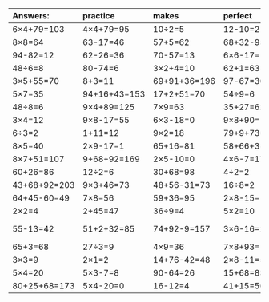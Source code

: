 | Answers: | practice | makes | perfect | ! |
| :--- | :--- | :--- | :--- | :--- |
| 6×4+79=103 | 4×4+79=95 | 10÷2=5 | 12-10=2 | 7×5=35 | 
| 8×8=64 | 63-17=46 | 57+5=62 | 68+32-95=5 | 89-6=83 | 
| 94-82=12 | 62-26=36 | 70-57=13 | 6×6-17=19 | 8×2-3=13 | 
| 48÷6=8 | 80-74=6 | 3×2+4=10 | 62+1=63 | 2×7=14 | 
| 3×5+55=70 | 8+3=11 | 69+91+36=196 | 97-67=30 | 25÷5=5 | 
| 5×7=35 | 94+16+43=153 | 17+2+51=70 | 54÷9=6 | 7×2=14 | 
| 48÷8=6 | 9×4+89=125 | 7×9=63 | 35+27=62 | 18÷3=6 | 
| 3×4=12 | 9×8-17=55 | 6×3-18=0 | 9×8+90=162 | 55-30=25 | 
| 6÷3=2 | 1+11=12 | 9×2=18 | 79+9+73=161 | 98-96=2 | 
| 8×5=40 | 2×9-17=1 | 65+16=81 | 58+66+3=127 | 34+64=98 | 
| 8×7+51=107 | 9+68+92=169 | 2×5-10=0 | 4×6-7=17 | 8+59=67 | 
| 60+26=86 | 12÷2=6 | 30+68=98 | 4÷2=2 | 15+24=39 | 
| 43+68+92=203 | 9×3+46=73 | 48+56-31=73 | 16÷8=2 | 5+46=51 | 
| 64+45-60=49 | 7×8=56 | 59+36=95 | 2×8-15=1 | 28÷4=7 | 
| 2×2=4 | 2+45=47 | 36÷9=4 | 5×2=10 | 3×2=6 | 
| 55-13=42 | 51+2+32=85 | 74+92-9=157 | 3×6-16=2 | 25+54-51=28 | 
| 65+3=68 | 27÷3=9 | 4×9=36 | 7×8+93=149 | 2×6-1=11 | 
| 3×3=9 | 2×1=2 | 14+76-42=48 | 2×8-11=5 | 49-49=0 | 
| 5×4=20 | 5×3-7=8 | 90-64=26 | 15+68=83 | 4×3=12 | 
| 80+25+68=173 | 5×4-20=0 | 16-12=4 | 41+15=56 | 70-17=53 | 
